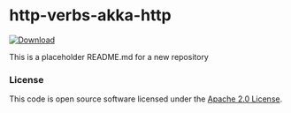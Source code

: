 
# http-verbs-akka-http

 [ ![Download](https://api.bintray.com/packages/hmrc/releases/http-verbs-akka-http/images/download.svg) ](https://bintray.com/hmrc/releases/http-verbs-akka-http/_latestVersion)

This is a placeholder README.md for a new repository

### License

This code is open source software licensed under the [Apache 2.0 License]("http://www.apache.org/licenses/LICENSE-2.0.html").
